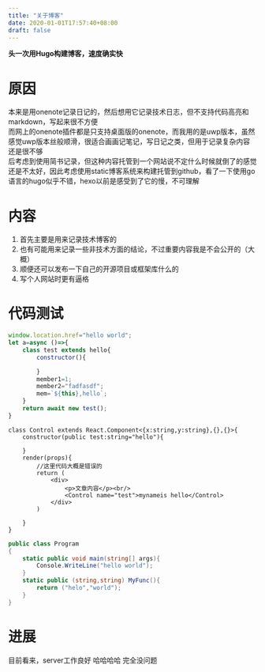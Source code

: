 ```yaml
---
title: "关于博客"
date: 2020-01-01T17:57:40+08:00
draft: false
---
```


**头一次用Hugo构建博客，速度确实快**
# 原因
本来是用onenote记录日记的，然后想用它记录技术日志，但不支持代码高亮和markdown，写起来很不方便  
而网上的onenote插件都是只支持桌面版的onenote，而我用的是uwp版本，虽然感觉uwp版本丝般顺滑，很适合画画记笔记，写日记之类，但用于记录复杂内容还是很不够  
后考虑到使用简书记录，但这种内容托管到一个网站说不定什么时候就倒了的感觉还是不太好，因此考虑使用static博客系统来构建托管到github，看了一下使用go语言的hugo似乎不错，hexo以前是感受到了它的慢，不可理解

# 内容
1. 首先主要是用来记录技术博客的
2. 也有可能用来记录一些非技术方面的结论，不过重要内容我是不会公开的（大概）
3. 顺便还可以发布一下自己的开源项目或框架库什么的
4. 写个人网站时更有逼格

# 代码测试
```js
window.location.href="hello world";
let a=async ()=>{
    class test extends hello{
        constructor(){

        }
        member1=1;
        member2="fadfasdf";
        mem=`${this},hello`;
    }
    return await new test();
}

```

```tsx
class Control extends React.Component<{x:string,y:string},{},{}>{
    constructor(public test:string="hello"){

    }
    render(props){
        //这里代码大概是错误的
        return (
            <div>
                <p>文章内容</p><br/>
                <Control name="test">mynameis hello</Control>
            </div>
        )
            
    }
}
```
```csharp
public class Program
{
    static public void main(string[] args){
        Console.WriteLine("hello world");
    }
    static public (string,string) MyFunc(){
        return ("helo","world");
    }
}

```

# 进展
目前看来，server工作良好
哈哈哈哈
完全没问题
